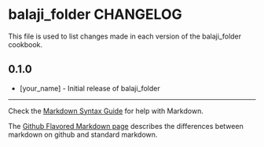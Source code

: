 # balaji_folder CHANGELOG

This file is used to list changes made in each version of the balaji_folder cookbook.

## 0.1.0
- [your_name] - Initial release of balaji_folder

- - -
Check the [Markdown Syntax Guide](http://daringfireball.net/projects/markdown/syntax) for help with Markdown.

The [Github Flavored Markdown page](http://github.github.com/github-flavored-markdown/) describes the differences between markdown on github and standard markdown.
